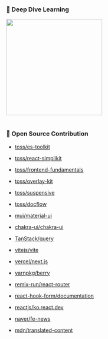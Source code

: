 

<h3>💫 Deep Dive Learning</h3>
<div height="10px"/>
<div>
<a href="https://velog.io/@woogur29/posts">
  <img height="260px" src="https://velog-github-badge.vercel.app/badge/woogur29?theme=dark&posts=5"/>
</a>
</div>

<br>

<h3>🎯 Open Source Contribution</h3>

- [toss/es-toolkit](https://github.com/toss/es-toolkit/pulls?q=author%3Awo-o29+)

- [toss/react-simplikit](https://github.com/toss/react-simplikit/pulls?q=author%3Awo-o29+)
- [toss/frontend-fundamentals](https://github.com/toss/frontend-fundamentals/pulls?q=author%3Awo-o29+)
- [toss/overlay-kit](https://github.com/toss/overlay-kit/pulls?q=author%3Awo-o29+)
- [toss/suspensive](https://github.com/toss/suspensive/pulls?q=author%3Awo-o29+)
- [toss/docflow](https://github.com/toss/docflow/pulls?q=author%3Awo-o29+)
- [mui/material-ui](https://github.com/mui/material-ui/pulls?q=author%3Awo-o29)
- [chakra-ui/chakra-ui](https://github.com/chakra-ui/chakra-ui/pulls?q=author%3Awo-o29+)
- [TanStack/query](https://github.com/TanStack/query/pulls?q=author%3Awo-o29+)
- [vitejs/vite](https://github.com/vitejs/vite/pulls?q=author%3Awo-o29+)
- [vercel/next.js](https://github.com/vercel/next.js/pulls?q=author%3Awo-o29+)
- [yarnpkg/berry](https://github.com/yarnpkg/berry/pulls?q=author%3Awo-o29+)
- [remix-run/react-router](https://github.com/remix-run/react-router/pulls?q=author%3Awo-o29+)
- [react-hook-form/documentation](https://github.com/react-hook-form/documentation/pulls?q=is%3Apr+author%3Awo-o29+)
- [reactjs/ko.react.dev](https://github.com/reactjs/ko.react.dev/pulls?q=author%3Awo-o29+)
- [naver/fe-news](https://github.com/naver/fe-news/pulls?q=author%3Awo-o29+)
- [mdn/translated-content](https://github.com/mdn/translated-content/pulls?q=author%3Awo-o29+)


<br>
